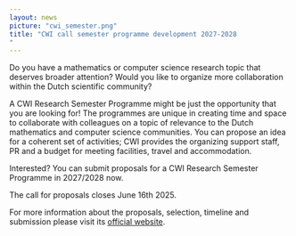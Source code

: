 ```yaml
---
layout: news
picture: "cwi_semester.png"
title: "CWI call semester programme development 2027-2028
"
---
```


Do you have a mathematics or computer science research topic that deserves broader attention? Would you like to organize more collaboration within the Dutch scientific community?

A CWI Research Semester Programme might be just the opportunity that you are looking for! The programmes are unique in creating time and space to collaborate with colleagues on a topic of relevance to the Dutch mathematics and computer science communities. You can propose an idea for a coherent set of activities; CWI provides the organizing support staff, PR and a budget for meeting facilities, travel and accommodation.

Interested? You can submit proposals for a CWI Research Semester Programme in 2027/2028 now.

The call for proposals closes June 16th 2025.

For more information about the proposals, selection, timeline and submission please visit its [official website](https://www.cwi.nl/en/events/cwi-research-semester-programmes/call-for-proposals-cwi-research-semester-programmes-2027-2028/).